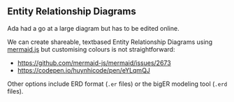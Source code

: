 
## Entity Relationship Diagrams

Ada had a go at a large diagram but has to be edited online.

We can create shareable, textbased Entity Relationship Diagrams using [mermaid.js](https://mermaid.js.org/syntax/entityRelationshipDiagram.html) but customising colours is not straightforward:

- https://github.com/mermaid-js/mermaid/issues/2673
- https://codepen.io/huynhicode/pen/eYLqmQJ

Other options include ERD format (`.er` files)  or the bigER modeling tool (`.erd` files). 

